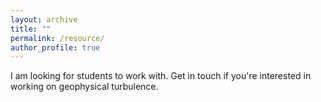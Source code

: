 ```yaml
---
layout: archive
title: ""
permalink: /resource/
author_profile: true
---
```


 I am looking for students to work with. Get in touch if you're interested in working on geophysical turbulence.  


<!-- ## I am looking for students interested in working on geophysical turbulence.  

<!-- ## Reanalysis data
[**ERA5**](https://cds.climate.copernicus.eu/cdsapp#!/dataset/reanalysis-era5-pressure-levels?tab=overview) is the fifth generation ECMWF reanalysis for the global climate and weather for the past 4 to 7 decades. ERA5 provides hourly estimates for a large number of atmospheric, ocean-wave and land-surface quantities. 

## Models
[**The System for Atmospheric Modeling (SAM)**](http://rossby.msrc.sunysb.edu/~marat/SAM.html) is a very cute cloud-resolving model. It's useful for conducting idealized cloud-resolving simulaltions for a theoretical purpose. -->





